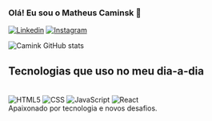 ### Olá! Eu sou o Matheus Caminsk 👋


[![Linkedin](https://img.shields.io/badge/LinkedIn-0077B5?style=for-the-badge&logo=linkedin&logoColor=white)](https://www.linkedin.com/in/matheus-caminsk-068066213/)
[![Instagram](https://img.shields.io/badge/Instagram-E4405F?style=for-the-badge&logo=instagram&logoColor=white)](https://www.instagram.com/_kminsk/)

![Camink GitHub stats](https://github-readme-stats.vercel.app/api?username=Caminsk&show_icons=true&theme=radical)

## Tecnologias que uso no meu dia-a-dia

<div style="display: inline_block"><br/>
<img align="center" alt="HTML5" src="https://img.shields.io/badge/HTML-239120?style=for-the-badge&logo=html5&logoColor=white">
<img align="center" alt="CSS" src="https://img.shields.io/badge/CSS-239120?&style=for-the-badge&logo=css3&logoColor=white">
<img align="center" alt="JavaScript" src="https://img.shields.io/badge/JavaScript-F7DF1E?style=for-the-badge&logo=javascript&logoColor=black">
<img align="center" alt="React" src="https://img.shields.io/badge/React-20232A?style=for-the-badge&logo=react&logoColor=61DAFB">
</div> 
Apaixonado por tecnologia e novos desafios.
